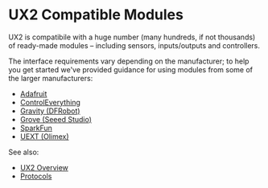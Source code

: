 # UX2 Compatible Modules

UX2 is compatibile with a huge number (many hundreds, if not thousands) of ready-made modules – including sensors, inputs/outputs and controllers.

The interface requirements vary depending on the manufacturer; to help you get started we've provided guidance for using modules from some of the larger manufacturers:

* [Adafruit](./adafruit/README.md)
* [ControlEverything](./controleverything/README.md)
* [Gravity (DFRobot)](./gravity/README.md)
* [Grove (Seeed Studio)](./grove/README.md)
* [SparkFun](./sparkfun/README.md)
* [UEXT (Olimex)](./uext/README.md)

See also:

* [UX2 Overview](../README.md)
* [Protocols](../protocol/README.md)
